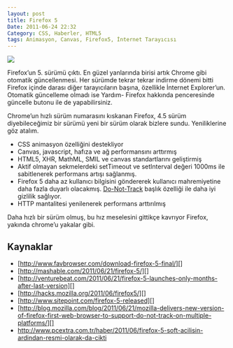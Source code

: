 ```yaml
---
layout: post
title: Firefox 5
Date: 2011-06-24 22:32
Category: CSS, Haberler, HTML5
tags: Animasyon, Canvas, Firefox5, İnternet Tarayıcısı
---
```


![][100]

Firefox’un 5. sürümü çıktı. En güzel yanlarında birisi artık Chrome gibi
otomatik güncellenmesi. Her sürümde tekrar tekrar indirme dönemi bitti
Firefox içinde darası diğer tarayıcıların başına, özellikle İnternet
Explorer’un. Otomatik güncelleme olmadı ise Yardım- Firefox hakkında
penceresinde güncelle butonu ile de yapabilirsiniz.

Chrome’un hızlı sürüm numarasını kıskanan Firefox, 4.5 sürüm
diyebileceğimiz bir sürümü yeni bir sürüm olarak bizlere sundu.
Yeniliklerine göz atalım.

-   CSS animasyon özelliğini destekliyor
-   Canvas, javascript, hafıza ve ağ performansını arttırmış
-   HTML5, XHR, MathML, SMIL ve canvas standartlarını geliştirmiş
-   Aktif olmayan sekmelerdeki setTimeout ve setInterval değeri 1000ms
    ile sabitlenerek performans artışı sağlanmış.
-   Firefox 5 daha az kullanıcı bilgisini göndererek kullanıcı
    mahremiyetine daha fazla duyarlı olacakmış. [Do-Not-Track][] başlık
    özelliği ile daha iyi gizlilik sağlıyor.
-   HTTP mantalitesi yenilenerek performans arttırılmış

Daha hızlı bir sürüm olmuş, bu hız meselesini gittikçe kavrıyor Firefox,
yakında chrome’u yakalar gibi.

## Kaynaklar

-   [http://www.favbrowser.com/download-firefox-5-final/][]
-   [http://mashable.com/2011/06/21/firefox-5/][]
-   [http://venturebeat.com/2011/06/21/firefox-5-launches-only-months-after-last-version][]
-   [http://hacks.mozilla.org/2011/06/firefox5/][]
-   [http://www.sitepoint.com/firefox-5-released][]
-   [http://blog.mozilla.com/blog/2011/06/21/mozilla-delivers-new-version-of-firefox-first-web-browser-to-support-do-not-track-on-multiple-platforms/][]
-   http://www.pcextra.com.tr/haber/2011/06/firefox-5-soft-acilisin-ardindan-resmi-olarak-da-cikti


  [100]: https://lh3.googleusercontent.com/0KGdo91EbqVVj2ACLUdabl8n_Urg_KJkrCugKVFepl2-4OamvuGO3AvMEd99IugQiY4HjCR8UM9BYAz-DLFdXg-nk-0B6JXQiSUL26Xz7_YB45OxbWg
  [Do-Not-Track]: http://mashable.com/follow/topics/do-not-track/
  [http://www.favbrowser.com/download-firefox-5-final/]: http://www.favbrowser.com/download-firefox-5-final/
  [http://mashable.com/2011/06/21/firefox-5/]: http://mashable.com/2011/06/21/firefox-5/
  [http://venturebeat.com/2011/06/21/firefox-5-launches-only-months-after-last-version]: http://venturebeat.com/2011/06/21/firefox-5-launches-only-months-after-last-version
  [http://hacks.mozilla.org/2011/06/firefox5/]: http://hacks.mozilla.org/2011/06/firefox5/
  [http://www.sitepoint.com/firefox-5-released]: http://www.sitepoint.com/firefox-5-released
  [http://blog.mozilla.com/blog/2011/06/21/mozilla-delivers-new-version-of-firefox-first-web-browser-to-support-do-not-track-on-multiple-platforms/]: http://blog.mozilla.com/blog/2011/06/21/mozilla-delivers-new-version-of-firefox-first-web-browser-to-support-do-not-track-on-multiple-platforms/